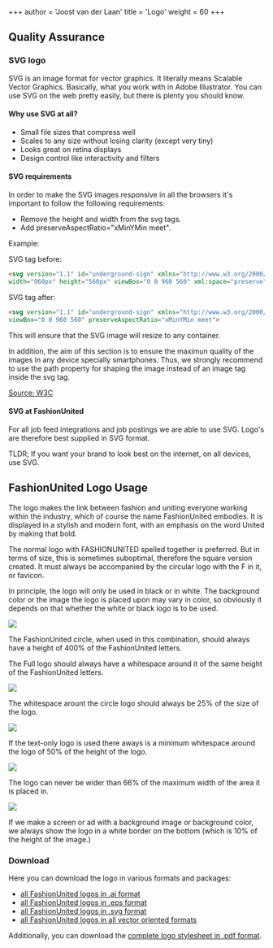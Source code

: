 +++
author = 'Joost van der Laan'
title = 'Logo'
weight = 60
+++

## Quality Assurance

### SVG logo

SVG is an image format for vector graphics. It literally means Scalable Vector
Graphics. Basically, what you work with in Adobe Illustrator. You can use SVG on
the web pretty easily, but there is plenty you should know.

#### Why use SVG at all?

- Small file sizes that compress well
- Scales to any size without losing clarity (except very tiny)
- Looks great on retina displays
- Design control like interactivity and filters

#### SVG requirements

In order to make the SVG images responsive in all the browsers it's important to
follow the following requirements:

- Remove the height and width from the svg tags.
- Add preserveAspectRatio="xMinYMin meet".

Example:

SVG tag before:

```html
<svg version="1.1" id="underground-sign" xmlns="http://www.w3.org/2000/svg"
width="960px" height="560px" viewBox="0 0 960 560" xml:space="preserve">
```

SVG tag after:

```html
<svg version="1.1" id="underground-sign" xmlns="http://www.w3.org/2000/svg"
viewBox="0 0 960 560" preserveAspectRatio="xMinYMin meet">
```

This will ensure that the SVG image will resize to any container.

In addition, the aim of this section is to ensure the maximun quality of the
images in any device specially smartphones. Thus, we strongly recommend to use
the path property for shaping the image instead of an image tag inside the svg
tag.

[Source: W3C](https://www.w3.org/TR/SVG/single-page.html#coords-PreserveAspectRatioAttribute)

#### SVG at FashionUnited

For all job feed integrations and job postings we are able to use SVG. Logo's
are therefore best supplied in SVG format.

TLDR; If you want your brand to look best on the internet, on all devices, use
SVG.

## FashionUnited Logo Usage

The logo makes the link between fashion and uniting everyone working within the
industry, which of course the name FashionUnited embodies. It is displayed in a
stylish and modern font, with an emphasis on the word United by making that
bold.

The normal logo with FASHIONUNITED spelled together is preferred. But in terms
of size, this is sometimes suboptimal, therefore the square version created. It
must always be accompanied by the circular logo with the F in it, or favicon.

In principle, the logo will only be used in black or in white. The background
color or the image the logo is placed upon may vary in color, so obviously it
depends on that whether the white or black logo is to be used.

![](https://developer-cdn.fashionunited.com/icon-logo-613x357.jpg)
<br>

The FashionUnited circle, when used in this combination, should always have a
height of 400% of the FashionUnited letters.

The Full logo should always have a whitespace around it of the same height of
the FashionUnited letters.

![](https://developer-cdn.fashionunited.com/icon-270x269.jpg)
<br>

The whitespace arount the circle logo should always be 25% of the size of the
logo.

![](https://developer-cdn.fashionunited.com/logo-572x87.jpg)
<br>

If the text-only logo is used there aways is a minimum whitespace around the
logo of 50% of the height of the logo.

![](https://developer-cdn.fashionunited.com/22-66-22-807x914.jpg)
<br>

The logo can never be wider than 66% of the maximum width of the area it is
placed in.

![](https://developer-cdn.fashionunited.com/onderbalk-802x914.jpg)
<br>

If we make a screen or ad with a background image or background color, we always
show the logo in a white border on the bottom (which is 10% of the height of the
image.)

### Download

Here you can download the logo in various formats and packages:

- [all FashionUnited logos in .ai format](https://developer-cdn.fashionunited.com/FashionUnited-ai-logos.zip)
- [all FashionUnited logos in .eps format](https://developer-cdn.fashionunited.com/FashionUnited-eps-logos.zip)
- [all FashionUnited logos in .svg format](https://developer-cdn.fashionunited.com/FashionUnited-svg-logos.zip)
- [all FashionUnited logos in all vector oriented formats](https://developer-cdn.fashionunited.com/FashionUnited-vector-oriented-logos.zip)

Additionally, you can download the
[complete logo stylesheet in .pdf format](https://developer-cdn.fashionunited.com/styleguide_FU_logo_2021.pdf).
